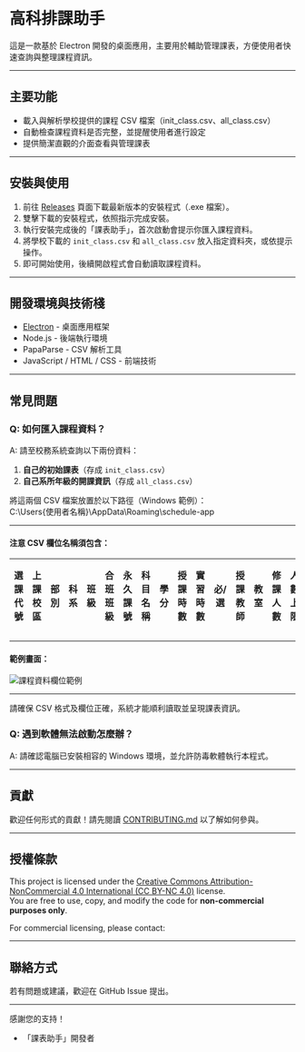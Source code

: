 # 高科排課助手

這是一款基於 Electron 開發的桌面應用，主要用於輔助管理課表，方便使用者快速查詢與整理課程資訊。

---

## 主要功能

- 載入與解析學校提供的課程 CSV 檔案（init_class.csv、all_class.csv）
- 自動檢查課程資料是否完整，並提醒使用者進行設定
- 提供簡潔直觀的介面查看與管理課表

---

## 安裝與使用

1. 前往 [Releases](https://github.com/你的GitHub帳號/你的專案/releases) 頁面下載最新版本的安裝程式（.exe 檔案）。
2. 雙擊下載的安裝程式，依照指示完成安裝。
3. 執行安裝完成後的「課表助手」，首次啟動會提示你匯入課程資料。
4. 將學校下載的 `init_class.csv` 和 `all_class.csv` 放入指定資料夾，或依提示操作。
5. 即可開始使用，後續開啟程式會自動讀取課程資料。

---

## 開發環境與技術棧

- [Electron](https://www.electronjs.org/) - 桌面應用框架
- Node.js - 後端執行環境
- PapaParse - CSV 解析工具
- JavaScript / HTML / CSS - 前端技術

---

## 常見問題

### Q: 如何匯入課程資料？

A: 請至校務系統查詢以下兩份資料：

1. **自己的初始課表**（存成 `init_class.csv`）  
2. **自己系所年級的開課資訊**（存成 `all_class.csv`）

將這兩個 CSV 檔案放置於以下路徑（Windows 範例）：  
C:\Users{使用者名稱}\AppData\Roaming\schedule-app

---

#### 注意 CSV 欄位名稱須包含：

| 選課代號 | 上課校區 | 部別 | 科系 | 班級 | 合班班級 | 永久課號 | 科目名稱 | 學分 | 授課時數 | 實習時數 | 必/選 | 授課教師 | 教室 | 修課人數 | 人數上限 | 上課時間 | 全英語授課 | 遠距教學 | 備註 |
|---------|---------|-----|-----|-----|--------|--------|---------|-----|---------|---------|------|-------|-----|-------|-------|-------|--------|-------|-----|

---

#### 範例畫面：

![課程資料欄位範例](https://github.com/user-attachments/assets/c20966a8-113c-4a87-8605-0c793975018b)

---

請確保 CSV 格式及欄位正確，系統才能順利讀取並呈現課表資訊。


### Q: 遇到軟體無法啟動怎麼辦？
A: 請確認電腦已安裝相容的 Windows 環境，並允許防毒軟體執行本程式。

---

## 貢獻

歡迎任何形式的貢獻！請先閱讀 [CONTRIBUTING.md](./CONTRIBUTING.md) 以了解如何參與。

---

## 授權條款

This project is licensed under the [Creative Commons Attribution-NonCommercial 4.0 International (CC BY-NC 4.0)](https://creativecommons.org/licenses/by-nc/4.0/) license.  
You are free to use, copy, and modify the code for **non-commercial purposes only**.

For commercial licensing, please contact: 

---

## 聯絡方式

若有問題或建議，歡迎在 GitHub Issue 提出。

---

感謝您的支持！  
- 「課表助手」開發者

